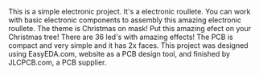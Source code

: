This is a simple electronic project. It's a electronic roullete. You can work with basic electronic components to assembly this amazing electronic roullete. The theme is Christmas on mask! 
Put this amazing efect on your Christmas tree! There are 36 led's with amazing effects!
The PCB is compact and very simple and it has 2x faces.
This project was designed using EasyEDA.com, website as a PCB design tool, and finished by JLCPCB.com, a PCB supplier. 
